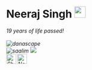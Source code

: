 # Neeraj Singh&nbsp;<img src="https://github.com/TheDudeThatCode/TheDudeThatCode/blob/master/Assets/Mario_Hello_Big.gif" width="30px">

<p>
  <em>
    19 years of life passed! <br>


<br>
<img src="https://komarev.com/ghpvc/?username=gamersnsp&style=flat-square" alt="danascape" /><br>
<img src="https://github-readme-stats.vercel.app/api?username=gamersnsp&show_icons=true&count_private=true&title_color=333&icon_color=333" alt="saalim" />
<img src="https://github-readme-stats.vercel.app/api/top-langs/?layout=compact&username=gamersnsp" />
<br>

  <a href="https://twitter.com/danascape">
    <img align="left" alt="Shubhamdeep Jha | Twitter" width="26px" src="https://github.com/TheDudeThatCode/TheDudeThatCode/blob/master/Assets/Twitter.svg" />
  </a>
  <a href="mailto:nirmalapanghal@gmail.com">
    <img align="left" alt="Neeraj Singh | Gmail" width="26px" src="https://github.com/TheDudeThatCode/TheDudeThatCode/blob/master/Assets/Gmail.svg" />
  </a>

<!-- Thanks to :- ⭐️ From [TheDudeThatCode](https://github.com/TheDudeThatCode) -->
